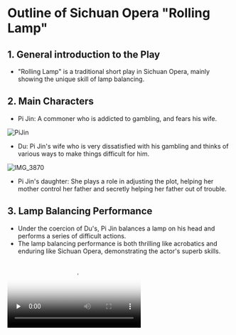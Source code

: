 # Outline of Sichuan Opera "Rolling Lamp"

## 1. General  introduction to the Play
- "Rolling Lamp" is a traditional short play in Sichuan Opera, mainly  showing the unique skill of lamp balancing.

## 2. Main Characters
- Pi Jin: A commoner who is addicted to gambling, and fears his wife.

![PiJin](https://github.com/bewfz/static/assets/78918999/1702a04c-bd40-4b41-9c96-3ab775830bdf)

- Du: Pi Jin's wife who is very dissatisfied with his gambling and thinks of various ways to make things difficult for him.

![IMG_3870](https://github.com/bewfz/static/assets/78918999/117b646d-656d-4546-8437-ad03ddf2a70e)

- Pi Jin's daughter: She plays a role in adjusting the plot, helping her mother control her father and secretly helping her father out of trouble.

## 3. Lamp Balancing Performance
- Under the coercion of Du's, Pi Jin balances a lamp on his head and performs a series of difficult actions.
- The lamp balancing performance is both thrilling like acrobatics and enduring like Sichuan Opera, demonstrating the actor's superb skills.

<video id="video" controls="" preload="none" poster="封面">
      <source id="mp4" src="https://upos-sz-mirror08c.bilivideo.com/upgcxcode/71/68/89026871/89026871-1-208.mp4?e=ig8euxZM2rNcNbKV7WdVhwdl7wdBhwdVhoNvNC8BqJIzNbfq9rVEuxTEnE8L5F6VnEsSTx0vkX8fqJeYTj_lta53NCM=&uipk=5&nbs=1&deadline=1710057633&gen=playurlv2&os=08cbv&oi=2018263300&trid=cb86f87fb1eb42978e6a89ed9da2ba61T&mid=3546578751064902&platform=html5&upsig=02619b182fbd9bdf8a6ad28bf04018cd&uparams=e,uipk,nbs,deadline,gen,os,oi,trid,mid,platform&bvc=vod&nettype=0&bw=406356&orderid=0,1&buvid=&build=0&mobi_app=&f=T_0_0&logo=80000000)" type="video/mp4">
</videos>


## 4. Evolution of the Play
- "Rolling Lamp" was originally part of the play "Worshiping the Mallet". Later, to adapt to the needs of the performance market, Sichuan Opera artists simplified the plot and performance, emphasizing the "lamp balancing" skill of the actors.
- This play has become a short Sichuan Opera piece that wins with unique skills. It frequently appears in various performances under the name "Rolling Lamp" and is loved by the audience.
